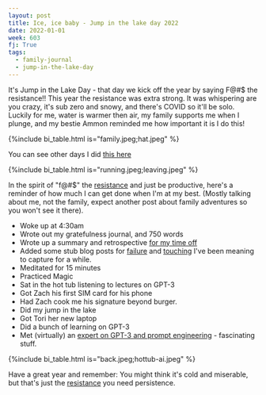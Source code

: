 ```yaml
---
layout: post
title: Ice, ice baby - Jump in the lake day 2022
date: 2022-01-01
week: 603
fj: True
tags:
  - family-journal
  - jump-in-the-lake-day
---
```


It's Jump in the Lake Day - that day we kick off the year by saying F@#\$ the resistance!! This year the resistance was extra strong. It was whispering are you crazy, it's sub zero and snowy, and there's COVID so it'll be solo. Luckily for me, water is warmer then air, my family supports me when I plunge, and my bestie Ammon reminded me how important it is I do this!

{%include bi_table.html is="family.jpeg;hat.jpeg" %}

You can see other days I did [this here](https://ig66.blogspot.com/2020/01/happy-jump-in-lake-day-2020.html)

{%include bi_table.html is="running.jpeg;leaving.jpeg" %}

In the spirit of "f@#\$" the [resistance](/resistance) and just be productive, here's a reminder of how much I can get done when I'm at my best. (Mostly talking about me, not the family, expect another post about family adventures so you won't see it there).

- Woke up at 4:30am
- Wrote out my gratefulness journal, and 750 words
- Wrote up a summary and retrospective [for my time off](/timeoff-2021-12)
- Added some stub blog posts for [failure](/fail) and [touching](/cry) I've been meaning to capture for a while.
- Meditated for 15 minutes
- Practiced Magic
- Sat in the hot tub listening to lectures on GPT-3
- Got Zach his first SIM card for his phone
- Had Zach cook me his signature beyond burger.
- Did my jump in the lake
- Got Tori her new laptop
- Did a bunch of learning on GPT-3
- Met (virtually) an [expert on GPT-3 and prompt engineering](https://github.com/semiosis/prompts/tree/master/prompts) - fascinating stuff.

{%include bi_table.html is="back.jpeg;hottub-ai.jpeg" %}

Have a great year and remember: You might think it's cold and miserable, but that's just the [resistance](/resistance) you need persistence.
